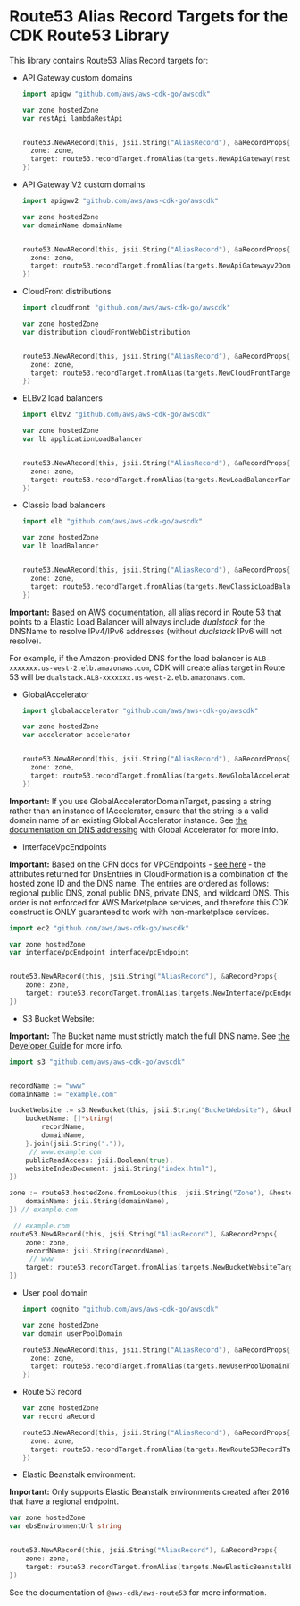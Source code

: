 # Route53 Alias Record Targets for the CDK Route53 Library

This library contains Route53 Alias Record targets for:

* API Gateway custom domains

  ```go
  import apigw "github.com/aws/aws-cdk-go/awscdk"

  var zone hostedZone
  var restApi lambdaRestApi


  route53.NewARecord(this, jsii.String("AliasRecord"), &aRecordProps{
  	zone: zone,
  	target: route53.recordTarget.fromAlias(targets.NewApiGateway(restApi)),
  })
  ```
* API Gateway V2 custom domains

  ```go
  import apigwv2 "github.com/aws/aws-cdk-go/awscdk"

  var zone hostedZone
  var domainName domainName


  route53.NewARecord(this, jsii.String("AliasRecord"), &aRecordProps{
  	zone: zone,
  	target: route53.recordTarget.fromAlias(targets.NewApiGatewayv2DomainProperties(domainName.regionalDomainName, domainName.regionalHostedZoneId)),
  })
  ```
* CloudFront distributions

  ```go
  import cloudfront "github.com/aws/aws-cdk-go/awscdk"

  var zone hostedZone
  var distribution cloudFrontWebDistribution


  route53.NewARecord(this, jsii.String("AliasRecord"), &aRecordProps{
  	zone: zone,
  	target: route53.recordTarget.fromAlias(targets.NewCloudFrontTarget(distribution)),
  })
  ```
* ELBv2 load balancers

  ```go
  import elbv2 "github.com/aws/aws-cdk-go/awscdk"

  var zone hostedZone
  var lb applicationLoadBalancer


  route53.NewARecord(this, jsii.String("AliasRecord"), &aRecordProps{
  	zone: zone,
  	target: route53.recordTarget.fromAlias(targets.NewLoadBalancerTarget(lb)),
  })
  ```
* Classic load balancers

  ```go
  import elb "github.com/aws/aws-cdk-go/awscdk"

  var zone hostedZone
  var lb loadBalancer


  route53.NewARecord(this, jsii.String("AliasRecord"), &aRecordProps{
  	zone: zone,
  	target: route53.recordTarget.fromAlias(targets.NewClassicLoadBalancerTarget(lb)),
  })
  ```

**Important:** Based on [AWS documentation](https://aws.amazon.com/de/premiumsupport/knowledge-center/alias-resource-record-set-route53-cli/), all alias record in Route 53 that points to a Elastic Load Balancer will always include *dualstack* for the DNSName to resolve IPv4/IPv6 addresses (without *dualstack* IPv6 will not resolve).

For example, if the Amazon-provided DNS for the load balancer is `ALB-xxxxxxx.us-west-2.elb.amazonaws.com`, CDK will create alias target in Route 53 will be `dualstack.ALB-xxxxxxx.us-west-2.elb.amazonaws.com`.

* GlobalAccelerator

  ```go
  import globalaccelerator "github.com/aws/aws-cdk-go/awscdk"

  var zone hostedZone
  var accelerator accelerator


  route53.NewARecord(this, jsii.String("AliasRecord"), &aRecordProps{
  	zone: zone,
  	target: route53.recordTarget.fromAlias(targets.NewGlobalAcceleratorTarget(accelerator)),
  })
  ```

**Important:** If you use GlobalAcceleratorDomainTarget, passing a string rather than an instance of IAccelerator, ensure that the string is a valid domain name of an existing Global Accelerator instance.
See [the documentation on DNS addressing](https://docs.aws.amazon.com/global-accelerator/latest/dg/dns-addressing-custom-domains.dns-addressing.html) with Global Accelerator for more info.

* InterfaceVpcEndpoints

**Important:** Based on the CFN docs for VPCEndpoints - [see here](https://docs.aws.amazon.com/AWSCloudFormation/latest/UserGuide/aws-resource-ec2-vpcendpoint.html#aws-resource-ec2-vpcendpoint-return-values) - the attributes returned for DnsEntries in CloudFormation is a combination of the hosted zone ID and the DNS name. The entries are ordered as follows: regional public DNS, zonal public DNS, private DNS, and wildcard DNS. This order is not enforced for AWS Marketplace services, and therefore this CDK construct is ONLY guaranteed to work with non-marketplace services.

```go
import ec2 "github.com/aws/aws-cdk-go/awscdk"

var zone hostedZone
var interfaceVpcEndpoint interfaceVpcEndpoint


route53.NewARecord(this, jsii.String("AliasRecord"), &aRecordProps{
	zone: zone,
	target: route53.recordTarget.fromAlias(targets.NewInterfaceVpcEndpointTarget(interfaceVpcEndpoint)),
})
```

* S3 Bucket Website:

**Important:** The Bucket name must strictly match the full DNS name.
See [the Developer Guide](https://docs.aws.amazon.com/Route53/latest/DeveloperGuide/getting-started.html) for more info.

```go
import s3 "github.com/aws/aws-cdk-go/awscdk"


recordName := "www"
domainName := "example.com"

bucketWebsite := s3.NewBucket(this, jsii.String("BucketWebsite"), &bucketProps{
	bucketName: []*string{
		recordName,
		domainName,
	}.join(jsii.String(".")),
	 // www.example.com
	publicReadAccess: jsii.Boolean(true),
	websiteIndexDocument: jsii.String("index.html"),
})

zone := route53.hostedZone.fromLookup(this, jsii.String("Zone"), &hostedZoneProviderProps{
	domainName: jsii.String(domainName),
}) // example.com

 // example.com
route53.NewARecord(this, jsii.String("AliasRecord"), &aRecordProps{
	zone: zone,
	recordName: jsii.String(recordName),
	 // www
	target: route53.recordTarget.fromAlias(targets.NewBucketWebsiteTarget(bucketWebsite)),
})
```

* User pool domain

  ```go
  import cognito "github.com/aws/aws-cdk-go/awscdk"

  var zone hostedZone
  var domain userPoolDomain

  route53.NewARecord(this, jsii.String("AliasRecord"), &aRecordProps{
  	zone: zone,
  	target: route53.recordTarget.fromAlias(targets.NewUserPoolDomainTarget(domain)),
  })
  ```
* Route 53 record

  ```go
  var zone hostedZone
  var record aRecord

  route53.NewARecord(this, jsii.String("AliasRecord"), &aRecordProps{
  	zone: zone,
  	target: route53.recordTarget.fromAlias(targets.NewRoute53RecordTarget(record)),
  })
  ```
* Elastic Beanstalk environment:

**Important:** Only supports Elastic Beanstalk environments created after 2016 that have a regional endpoint.

```go
var zone hostedZone
var ebsEnvironmentUrl string


route53.NewARecord(this, jsii.String("AliasRecord"), &aRecordProps{
	zone: zone,
	target: route53.recordTarget.fromAlias(targets.NewElasticBeanstalkEnvironmentEndpointTarget(ebsEnvironmentUrl)),
})
```

See the documentation of `@aws-cdk/aws-route53` for more information.
